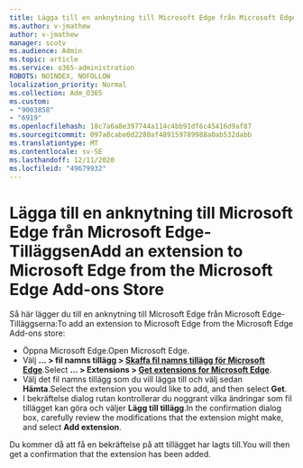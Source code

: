 ```yaml
---
title: Lägga till en anknytning till Microsoft Edge från Microsoft Edge-Tilläggsen
ms.author: v-jmathew
author: v-jmathew
manager: scotv
ms.audience: Admin
ms.topic: article
ms.service: o365-administration
ROBOTS: NOINDEX, NOFOLLOW
localization_priority: Normal
ms.collection: Adm_O365
ms.custom:
- "9003858"
- "6919"
ms.openlocfilehash: 18c7a6a8e397744a114c4bb91df6c45416d9af87
ms.sourcegitcommit: 097a8cabe0d2280af489159789988a0ab532dabb
ms.translationtype: MT
ms.contentlocale: sv-SE
ms.lasthandoff: 12/11/2020
ms.locfileid: "49679932"
---
```

# <a name="add-an-extension-to-microsoft-edge-from-the-microsoft-edge-add-ons-store"></a><span data-ttu-id="066a3-102">Lägga till en anknytning till Microsoft Edge från Microsoft Edge-Tilläggsen</span><span class="sxs-lookup"><span data-stu-id="066a3-102">Add an extension to Microsoft Edge from the Microsoft Edge Add-ons Store</span></span>

<span data-ttu-id="066a3-103">Så här lägger du till en anknytning till Microsoft Edge från Microsoft Edge-Tilläggserna:</span><span class="sxs-lookup"><span data-stu-id="066a3-103">To add an extension to Microsoft Edge from the Microsoft Edge Add-ons store:</span></span>

- <span data-ttu-id="066a3-104">Öppna Microsoft Edge.</span><span class="sxs-lookup"><span data-stu-id="066a3-104">Open Microsoft Edge.</span></span>
- <span data-ttu-id="066a3-105">Välj **... > fil namns tillägg > [Skaffa fil namns tillägg för Microsoft Edge](https://go.microsoft.com/fwlink/?linkid=2136408)**.</span><span class="sxs-lookup"><span data-stu-id="066a3-105">Select **... > Extensions > [Get extensions for Microsoft Edge](https://go.microsoft.com/fwlink/?linkid=2136408)**.</span></span>
- <span data-ttu-id="066a3-106">Välj det fil namns tillägg som du vill lägga till och välj sedan **Hämta**.</span><span class="sxs-lookup"><span data-stu-id="066a3-106">Select the extension you would like to add, and then select **Get**.</span></span>
- <span data-ttu-id="066a3-107">I bekräftelse dialog rutan kontrollerar du noggrant vilka ändringar som fil tillägget kan göra och väljer **Lägg till tillägg**.</span><span class="sxs-lookup"><span data-stu-id="066a3-107">In the confirmation dialog box, carefully review the modifications that the extension might make, and select **Add extension**.</span></span>

<span data-ttu-id="066a3-108">Du kommer då att få en bekräftelse på att tillägget har lagts till.</span><span class="sxs-lookup"><span data-stu-id="066a3-108">You will then get a confirmation that the extension has been added.</span></span>
